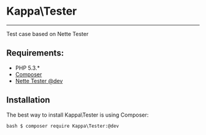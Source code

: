# Kappa\Tester
---
Test case based on Nette Tester

## Requirements:

* PHP 5.3.*
* [Composer](http://getcomposer.org/)
* [Nette Tester @dev](https://github.com/nette/tester)

## Installation
The best way to install Kappa\Tester is using Composer:

``bash
$ composer require Kappa\Tester:@dev
``
 